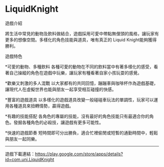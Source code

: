# LiquidKnight
遊戲介紹

將生活中常見的動物及飲料做結合，遊戲採用可愛中帶點無俚頭的風格，讓玩家有更多的想像空間。多樣化的角色技能與道具，唯有真正的 Liquid Knight能夠獲得勝利。


遊戲特色

*可愛的動物、多種飲料
各種可愛的動物在不同的飲料當中有著多樣化的感受，看著自己操縱的角色在遊戲中玩樂，讓玩家有種看著自家小孩玩耍的感覺。

*歡樂又刺激的多人混戰
以大家都有的共同回憶，蹦蹦車與咖啡杯作為遊戲基礎，讓現代人在虛擬世界也能與朋友一起享受相互碰撞的快感。

*豐富的遊戲道具
以多樣化的遊戲道具改變一般碰碰車玩法的單調性，玩家可以運用各種道具來扭轉情勢，贏得遊戲。

*有趣的技能搭配
各角色的專屬的技能，沒有最好的角色技能只有最適合你的角色。發掘各種角色的必殺技，讓遊戲有更多可能性。

*快速的遊戲節奏
短時間即可分出勝負，適合忙裡偷閒或短暫的通勤時間中，輕鬆與朋友一起同樂。

------------------------------------------------------------------------------------

遊戲下載連結：https://play.google.com/store/apps/details?id=com.uni.LiquidKnight
